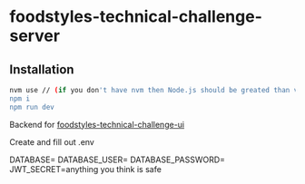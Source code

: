 # foodstyles-technical-challenge-server

## Installation

```bash
nvm use // (if you don't have nvm then Node.js should be greated than v14)
npm i
npm run dev
```

Backend for [foodstyles-technical-challenge-ui](https://github.com/termoxin/foodstyles-technical-challenge-ui)

Create and fill out .env

DATABASE=
DATABASE_USER=
DATABASE_PASSWORD=
JWT_SECRET=anything you think is safe
